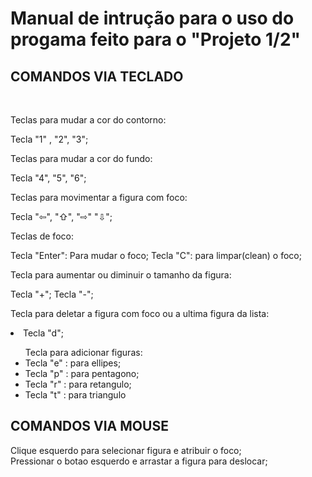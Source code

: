 <h1> Manual de intrução para o uso do progama feito para o "Projeto 1/2" </h1>
  <h2> COMANDOS VIA TECLADO </H2>
  <br>

  Teclas para mudar a cor do contorno: 

  Tecla "1" , "2", "3";
  <br>

  Teclas para mudar a cor do fundo: 

  Tecla "4", "5", "6";
  <br>

  Teclas para movimentar a figura com foco:

  Tecla  "⇦", "⇧", "⇨" "⇩"; 
  <br>

  Teclas de foco:

  Tecla "Enter":  Para mudar o foco;
  Tecla "C": para limpar(clean) o foco;
  <br>

  Tecla para aumentar ou diminuir o tamanho da figura:

  Tecla "+";
  Tecla "-"; 
  <br>

  Tecla para deletar a figura com foco ou a ultima figura da lista:

  <li>Tecla "d";</li>

 
  <ul> Tecla para adicionar figuras:
    <li>Tecla "e" : para ellipes;</li>
    <li>Tecla "p" : para pentagono;</li>
    <li>Tecla "r" : para retangulo;</li>
    <li>Tecla "t" : para triangulo</li>
  </ul>
<h2> COMANDOS VIA MOUSE </h2>

Clique esquerdo para selecionar figura e atribuir o foco;
<br>
Pressionar o botao esquerdo e arrastar a figura para deslocar;
